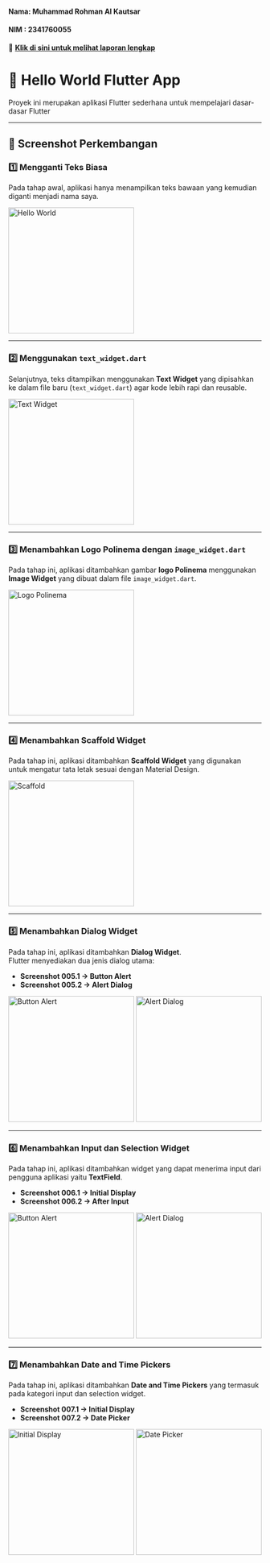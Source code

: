 #### Nama: Muhammad Rohman Al Kautsar  
#### NIM : 2341760055  
📄 **[Klik di sini untuk melihat laporan lengkap](https://github.com/rohmanalka/flutter-fundamental-part1/blob/main/Jobsheet4_26_SIB3C_Muhammad%20Rohman%20Al%20Kautsar.pdf)**

# 🚀 Hello World Flutter App  

Proyek ini merupakan aplikasi Flutter sederhana untuk mempelajari dasar-dasar Flutter  

---

## 📸 Screenshot Perkembangan  

### 1️⃣ Mengganti Teks Biasa  
Pada tahap awal, aplikasi hanya menampilkan teks bawaan yang kemudian diganti menjadi nama saya.  

<p>
  <img src="images/001.jpg" alt="Hello World" width="250"/>
</p>

---

### 2️⃣ Menggunakan `text_widget.dart`  
Selanjutnya, teks ditampilkan menggunakan **Text Widget** yang dipisahkan ke dalam file baru (`text_widget.dart`) agar kode lebih rapi dan reusable.  

<p>
  <img src="images/002.jpg" alt="Text Widget" width="250"/>
</p>

---

### 3️⃣ Menambahkan Logo Polinema dengan `image_widget.dart`  
Pada tahap ini, aplikasi ditambahkan gambar **logo Polinema** menggunakan **Image Widget** yang dibuat dalam file `image_widget.dart`.  

<p>
  <img src="images/003.jpg" alt="Logo Polinema" width="250"/>
</p>

---

### 4️⃣ Menambahkan Scaffold Widget  
Pada tahap ini, aplikasi ditambahkan **Scaffold Widget** yang digunakan untuk mengatur tata letak sesuai dengan Material Design.  

<p>
  <img src="images/004.jpg" alt="Scaffold" width="250"/>
</p>

---

### 5️⃣ Menambahkan Dialog Widget  
Pada tahap ini, aplikasi ditambahkan **Dialog Widget**.  
Flutter menyediakan dua jenis dialog utama:  

- **Screenshot 005.1 → Button Alert**  
- **Screenshot 005.2 → Alert Dialog**  

<p>
  <img src="images/005.1.jpg" alt="Button Alert" width="250"/>
  <img src="images/005.2.jpg" alt="Alert Dialog" width="250"/>
</p>

---

### 6️⃣ Menambahkan Input dan Selection Widget  
Pada tahap ini, aplikasi ditambahkan widget yang dapat menerima input dari pengguna aplikasi yaitu **TextField**.  

- **Screenshot 006.1 → Initial Display**  
- **Screenshot 006.2 → After Input**
  
<p>
  <img src="images/006.1.jpg" alt="Button Alert" width="250"/>
  <img src="images/006.2.jpg" alt="Alert Dialog" width="250"/>
</p>

---

### 7️⃣ Menambahkan Date and Time Pickers  
Pada tahap ini, aplikasi ditambahkan **Date and Time Pickers** yang termasuk pada kategori input dan selection widget.  

- **Screenshot 007.1 → Initial Display**  
- **Screenshot 007.2 → Date Picker**  

<p>
  <img src="images/007.1.jpg" alt="Initial Display" width="250"/>
  <img src="images/007.2.jpg" alt="Date Picker" width="250"/>
</p>
